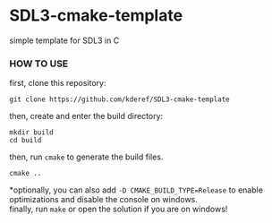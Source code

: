 # SDL3-cmake-template
simple template for SDL3 in C

### HOW TO USE
first, clone this repository:  
```
git clone https://github.com/kderef/SDL3-cmake-template
```  
then, create and enter the build directory:  
```
mkdir build
cd build
```
then, run `cmake` to generate the build files.
```
cmake ..
```
*optionally, you can also add `-D CMAKE_BUILD_TYPE=Release` to enable optimizations and disable the console on windows.  
finally, run `make` or open the solution if you are on windows!
